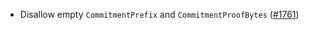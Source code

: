 *   Disallow empty `CommitmentPrefix` and `CommitmentProofBytes`
    ([#1761](https://github.com/informalsystems/ibc-rs/issues/1761))
